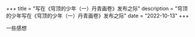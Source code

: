 +++
title = "写在《穹顶的少年（一）丹青画卷》发布之际"
description = "穹顶的少年写在《穹顶的少年（一）丹青画卷》发布之际"
date = "2022-10-13"
+++

一些感想